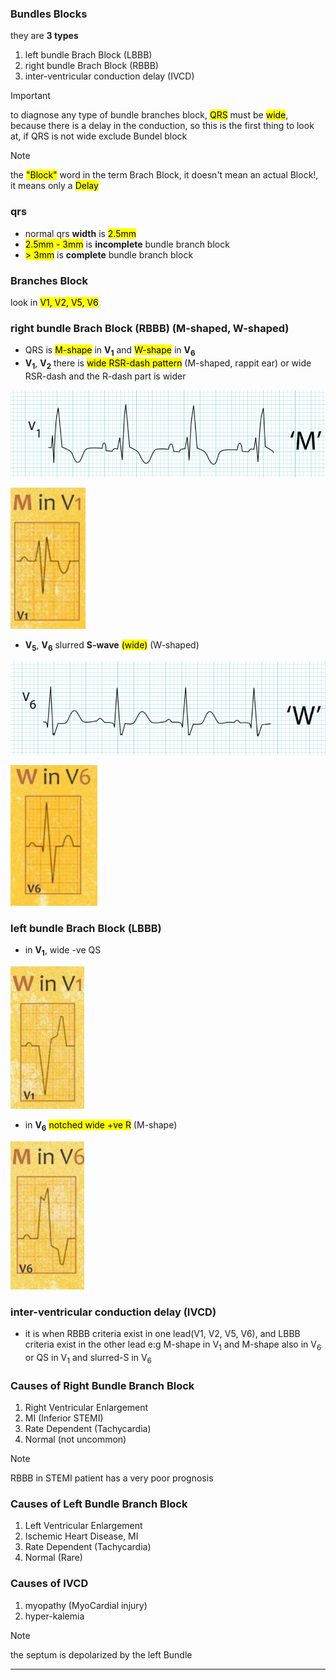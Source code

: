 ### Bundles Blocks
they are **3 types**
1. left bundle Brach Block (LBBB)
2. right bundle Brach Block (RBBB)
3. inter-ventricular conduction delay (IVCD)

> [!IMPORTANT]
> to diagnose any type of bundle branches block, <mark>QRS</mark> must be <mark>wide</mark>, because there is a delay in the conduction, so this is the first thing to look at, if QRS is not wide exclude Bundel block

> [!NOTE]
> the <mark>"Block"</mark> word in the term Brach Block, it doesn't mean an actual Block!, it means only a <mark>Delay</mark>

### qrs
- normal qrs **width** is <mark>2.5mm</mark>
- <mark>2.5mm - 3mm</mark> is **incomplete** bundle branch block
- <mark>> 3mm</mark> is **complete** bundle branch block

### Branches Block
look in <mark>V1, V2, V5, V6</mark>

### right bundle Brach Block (RBBB) (M-shaped, W-shaped)
- QRS is <mark>M-shape</mark> in **V<sub>1</sub>** and <mark>W-shape</mark> in **V<sub>6</sub>**
- **V<sub>1</sub>**, **V<sub>2</sub>** there is <mark>wide RSR-dash pattern</mark> (M-shaped, rappit ear) or wide RSR-dash and the R-dash part is wider

![](./imgs/M-shaped-RBBB.png)

![](./imgs/M-shape-RBBB.png)

- **V<sub>5</sub>**, **V<sub>6</sub>** slurred **S-wave** <mark>(wide)</mark> (W-shaped)

![](./imgs/slurred-S-wave-RBBB.png)

![](./imgs/slurred-shape-RBBB.png)

### left bundle Brach Block (LBBB)
- in **V<sub>1</sub>**, wide -ve QS

![](./imgs/w-shape-LBBB.png)

- in **V<sub>6</sub>** <mark>notched wide +ve R</mark> (M-shape)

![](./imgs/M-shape-LBBB.png)

### inter-ventricular conduction delay (IVCD)
-  it is when RBBB criteria exist in one lead(V1, V2, V5, V6), and LBBB criteria exist in the other lead e:g M-shape in V<sub>1</sub> and M-shape also in V<sub>6</sub> or QS in V<sub>1</sub> and slurred-S in V<sub>6</sub>

### Causes of Right Bundle Branch Block

1. Right Ventricular Enlargement
2. MI (Inferior STEMI)
3. Rate Dependent (Tachycardia)
4. Normal (not uncommon)

> [!NOTE]
> RBBB in STEMI patient has a very poor prognosis

### Causes of Left Bundle Branch Block

1. Left Ventricular Enlargement
2. Ischemic Heart Disease, MI
3. Rate Dependent (Tachycardia)
4. Normal (Rare)

### Causes of IVCD
1. myopathy (MyoCardial injury)
2. hyper-kalemia

> [!NOTE]
> the septum is depolarized by the left Bundle

-----